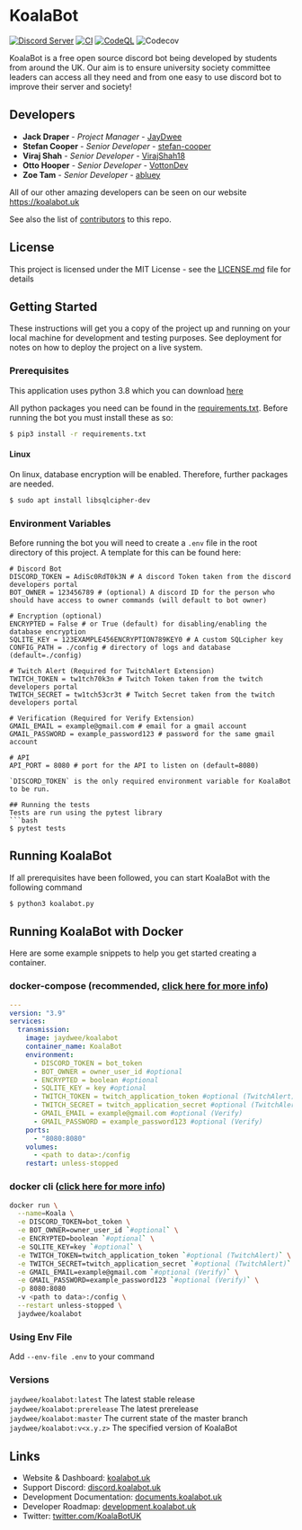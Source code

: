 # KoalaBot
[![Discord Server](https://img.shields.io/discord/729325378681962576.svg?style=flat-square&logo=discord&logoColor=white&labelColor=697EC4&color=7289DA&label=%20)](https://discord.gg/5etEjVd)
[![CI](https://github.com/KoalaBotUK/KoalaBot/actions/workflows/ci.yml/badge.svg)](https://github.com/KoalaBotUK/KoalaBot/actions/workflows/ci.yml)
[![CodeQL](https://github.com/KoalaBotUK/KoalaBot/actions/workflows/codeql-analysis.yml/badge.svg)](https://github.com/KoalaBotUK/KoalaBot/actions/workflows/codeql-analysis.yml)
![Codecov](https://img.shields.io/codecov/c/github/KoalaBotUK/KoalaBot?style=flat-square)


KoalaBot is a free open source discord bot being developed by students from around the UK. 
Our aim is to ensure university society committee leaders can access all they need and from one easy to use discord bot 
to improve their server and society! 

## Developers

* **Jack Draper** - *Project Manager* - [JayDwee](https://github.com/JayDwee)
* **Stefan Cooper** - *Senior Developer* - [stefan-cooper](https://github.com/stefan-cooper)
* **Viraj Shah** - *Senior Developer* - [VirajShah18](https://github.com/VirajShah18)
* **Otto Hooper** - *Senior Developer* - [VottonDev](https://github.com/VottonDev)
* **Zoe Tam** - *Senior Developer* - [abluey](https://github.com/abluey)

All of our other amazing developers can be seen on our website https://koalabot.uk

See also the list of [contributors](https://github.com/KoalaBotUK/KoalaBot/graphs/contributors) to this repo.

## License

This project is licensed under the MIT License - see the [LICENSE.md](LICENSE.md) file for details

## Getting Started

These instructions will get you a copy of the project up and running on your local machine for development and testing purposes. See deployment for notes on how to deploy the project on a live system.

### Prerequisites

This application uses python 3.8 which you can download [here](https://www.python.org/downloads/)

All python packages you need can be found in the [requirements.txt](requirements.txt).
Before running the bot you must install these as so:

```bash
$ pip3 install -r requirements.txt
``` 

#### Linux
On linux, database encryption will be enabled. Therefore, further packages are needed.
```bash
$ sudo apt install libsqlcipher-dev
```

### Environment Variables

Before running the bot you will need to create a `.env` file in the root directory of this project. A template for this can be found here:

```dotenv
# Discord Bot
DISCORD_TOKEN = AdiSc0RdT0k3N # A discord Token taken from the discord developers portal 
BOT_OWNER = 123456789 # (optional) A discord ID for the person who should have access to owner commands (will default to bot owner)

# Encryption (optional)
ENCRYPTED = False # or True (default) for disabling/enabling the database encryption
SQLITE_KEY = 123EXAMPLE456ENCRYPTION789KEY0 # A custom SQLcipher key
CONFIG_PATH = ./config # directory of logs and database (default=./config)

# Twitch Alert (Required for TwitchAlert Extension)
TWITCH_TOKEN = tw1tch70k3n # Twitch Token taken from the twitch developers portal
TWITCH_SECRET = tw1tch53cr3t # Twitch Secret taken from the twitch developers portal

# Verification (Required for Verify Extension)
GMAIL_EMAIL = example@gmail.com # email for a gmail account
GMAIL_PASSWORD = example_password123 # password for the same gmail account

# API
API_PORT = 8080 # port for the API to listen on (default=8080)
```

```
`DISCORD_TOKEN` is the only required environment variable for KoalaBot to be run.

## Running the tests
Tests are run using the pytest library
```bash
$ pytest tests
```

## Running KoalaBot
If all prerequisites have been followed, you can start KoalaBot with the following command
```bash
$ python3 koalabot.py
```

## Running KoalaBot with Docker
Here are some example snippets to help you get started creating a container.

### docker-compose (recommended, [click here for more info](https://docs.linuxserver.io/general/docker-compose))
```yaml
---
version: "3.9"
services:
  transmission:
    image: jaydwee/koalabot
    container_name: KoalaBot
    environment:
      - DISCORD_TOKEN = bot_token
      - BOT_OWNER = owner_user_id #optional
      - ENCRYPTED = boolean #optional
      - SQLITE_KEY = key #optional
      - TWITCH_TOKEN = twitch_application_token #optional (TwitchAlert)
      - TWITCH_SECRET = twitch_application_secret #optional (TwitchAlert)
      - GMAIL_EMAIL = example@gmail.com #optional (Verify)
      - GMAIL_PASSWORD = example_password123 #optional (Verify)
    ports:
      - "8080:8080"
    volumes:
      - <path to data>:/config
    restart: unless-stopped
```

### docker cli ([click here for more info](https://docs.docker.com/engine/reference/commandline/cli/))

```bash
docker run \
  --name=Koala \
  -e DISCORD_TOKEN=bot_token \
  -e BOT_OWNER=owner_user_id `#optional` \
  -e ENCRYPTED=boolean `#optional` \
  -e SQLITE_KEY=key `#optional` \
  -e TWITCH_TOKEN=twitch_application_token `#optional (TwitchAlert)` \
  -e TWITCH_SECRET=twitch_application_secret `#optional (TwitchAlert)` \
  -e GMAIL_EMAIL=example@gmail.com `#optional (Verify)` \
  -e GMAIL_PASSWORD=example_password123 `#optional (Verify)` \
  -p 8080:8080
  -v <path to data>:/config \
  --restart unless-stopped \
  jaydwee/koalabot
```

### Using Env File
Add `--env-file .env` to your command

### Versions
`jaydwee/koalabot:latest` The latest stable release\
`jaydwee/koalabot:prerelease` The latest prerelease\
`jaydwee/koalabot:master` The current state of the master branch\
`jaydwee/koalabot:v<x.y.z>` The specified version of KoalaBot

## Links
* Website & Dashboard: [koalabot.uk](https://koalabot.uk)
* Support Discord: [discord.koalabot.uk](https://discord.koalabot.uk)
* Development Documentation: [documents.koalabot.uk](https://documents.koalabot.uk)
* Developer Roadmap: [development.koalabot.uk](https://development.koalabot.uk)
* Twitter: [twitter.com/KoalaBotUK](https://twitter.com/KoalaBotUK)
